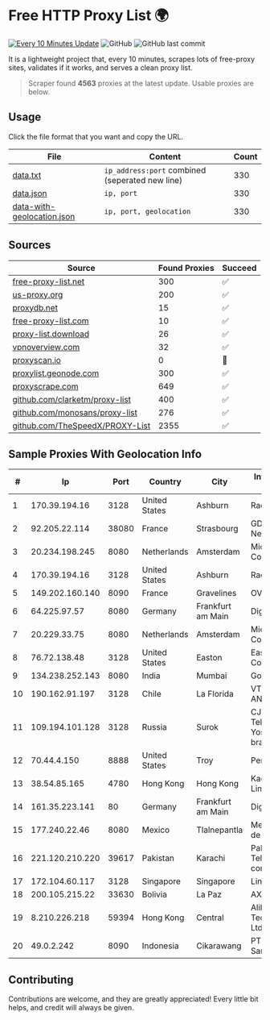 
# Free HTTP Proxy List 🌍

[![Every 10 Minutes Update](https://github.com/mertguvencli/http-proxy-list/actions/workflows/main.yml/badge.svg?branch=main)](https://github.com/mertguvencli/http-proxy-list/actions/workflows/main.yml)
![GitHub](https://img.shields.io/github/license/mertguvencli/http-proxy-list)
![GitHub last commit](https://img.shields.io/github/last-commit/mertguvencli/http-proxy-list)

It is a lightweight project that, every 10 minutes, scrapes lots of free-proxy sites, validates if it works, and serves a clean proxy list.


> Scraper found **4563** proxies at the latest update. Usable proxies are below.

## Usage

Click the file format that you want and copy the URL.


|File|Content|Count|
|----|-------|-----|
|[data.txt](https://raw.githubusercontent.com/mertguvencli/http-proxy-list/main/proxy-list/data.txt)|`ip_address:port` combined (seperated new line)|330|
|[data.json](https://raw.githubusercontent.com/mertguvencli/http-proxy-list/main/proxy-list/data.json)|`ip, port`|330|
|[data-with-geolocation.json](https://raw.githubusercontent.com/mertguvencli/http-proxy-list/main/proxy-list/data-with-geolocation.json)|`ip, port, geolocation`|330|

## Sources

|Source|Found Proxies|Succeed|
|------|-------------|-------|
|[free-proxy-list.net](https://free-proxy-list.net)|300|✅|
|[us-proxy.org](https://www.us-proxy.org)|200|✅|
|[proxydb.net](http://proxydb.net)|15|✅|
|[free-proxy-list.com](https://free-proxy-list.com/?page=&port=&type%5B%5D=http&type%5B%5D=https&up_time=0&search=Search)|10|✅|
|[proxy-list.download](https://www.proxy-list.download/HTTP)|26|✅|
|[vpnoverview.com](https://vpnoverview.com/privacy/anonymous-browsing/free-proxy-servers)|32|✅|
|[proxyscan.io](https://www.proxyscan.io)|0|🚫|
|[proxylist.geonode.com](https://proxylist.geonode.com/api/proxy-list?limit=300&page=1&sort_by=lastChecked&sort_type=desc&protocols=http,https)|300|✅|
|[proxyscrape.com](https://api.proxyscrape.com/v2/?request=displayproxies&protocol=http&timeout=10000&country=all&ssl=all&anonymity=all)|649|✅|
|[github.com/clarketm/proxy-list](https://raw.githubusercontent.com/clarketm/proxy-list/master/proxy-list-raw.txt)|400|✅|
|[github.com/monosans/proxy-list](https://raw.githubusercontent.com/monosans/proxy-list/main/proxies/http.txt)|276|✅|
|[github.com/TheSpeedX/PROXY-List](https://raw.githubusercontent.com/TheSpeedX/PROXY-List/master/http.txt)|2355|✅|


## Sample Proxies With Geolocation Info

|#|Ip|Port|Country|City|Internet Service Provider|
|-|--|----|-------|----|-------------------------|
|1|170.39.194.16|3128|United States|Ashburn|Rackdog, LLC|
|2|92.205.22.114|38080|France|Strasbourg|GD MASS Network|
|3|20.234.198.245|8080|Netherlands|Amsterdam|Microsoft Corporation|
|4|170.39.194.16|3128|United States|Ashburn|Rackdog, LLC|
|5|149.202.160.140|8090|France|Gravelines|OVH SAS|
|6|64.225.97.57|8080|Germany|Frankfurt am Main|DigitalOcean, LLC|
|7|20.229.33.75|8080|Netherlands|Amsterdam|Microsoft Corporation|
|8|76.72.138.48|3128|United States|Easton|Easton Utilities Commission|
|9|134.238.252.143|8080|India|Mumbai|Google LLC|
|10|190.162.91.197|3128|Chile|La Florida|VTR BANDA ANCHA S.A.|
|11|109.194.101.128|3128|Russia|Surok|CJSC "ER-Telecom Holding" Yoshkar-Ola branch|
|12|70.44.4.150|8888|United States|Troy|PenTeleData Inc.|
|13|38.54.85.165|4780|Hong Kong|Hong Kong|Kaopu Cloud HK Limited|
|14|161.35.223.141|80|Germany|Frankfurt am Main|DigitalOcean, LLC|
|15|177.240.22.46|8080|Mexico|Tlalnepantla|Mega Cable, S.A. de C.V.|
|16|221.120.210.220|39617|Pakistan|Karachi|Pakistan Telecommuication company limited|
|17|172.104.60.117|3128|Singapore|Singapore|Linode, LLC|
|18|200.105.215.22|33630|Bolivia|La Paz|AXS Bolivia S. A.|
|19|8.210.226.218|59394|Hong Kong|Central|Alibaba (US) Technology Co., Ltd.|
|20|49.0.2.242|8090|Indonesia|Cikarawang|PT Usaha Adi Sanggoro|



## Contributing

Contributions are welcome, and they are greatly appreciated! Every
little bit helps, and credit will always be given.

